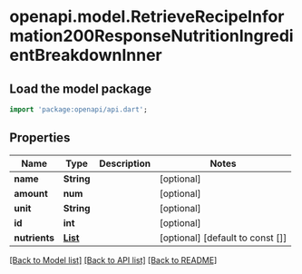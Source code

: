 # openapi.model.RetrieveRecipeInformation200ResponseNutritionIngredientBreakdownInner

## Load the model package
```dart
import 'package:openapi/api.dart';
```

## Properties
Name | Type | Description | Notes
------------ | ------------- | ------------- | -------------
**name** | **String** |  | [optional] 
**amount** | **num** |  | [optional] 
**unit** | **String** |  | [optional] 
**id** | **int** |  | [optional] 
**nutrients** | [**List<SearchDrinks200ResponseDrinksInnerNutritionNutrientsInner>**](SearchDrinks200ResponseDrinksInnerNutritionNutrientsInner.md) |  | [optional] [default to const []]

[[Back to Model list]](../README.md#documentation-for-models) [[Back to API list]](../README.md#documentation-for-api-endpoints) [[Back to README]](../README.md)


